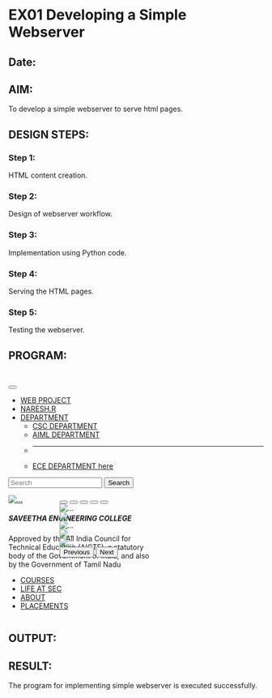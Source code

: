 # EX01 Developing a Simple Webserver
## Date:

## AIM:
To develop a simple webserver to serve html pages.

## DESIGN STEPS:
### Step 1: 
HTML content creation.

### Step 2:
Design of webserver workflow.

### Step 3:
Implementation using Python code.

### Step 4:
Serving the HTML pages.

### Step 5:
Testing the webserver.

## PROGRAM:
<!DOCTYPE html>
<html lang="en">
<head>
    <meta charset="UTF-8">
    <meta name="viewport" content="width=device-width, initial-scale=1.0">
    <title>SLIDERS</title>
    <link href="https://cdn.jsdelivr.net/npm/bootstrap@5.3.3/dist/css/bootstrap.min.css" rel="stylesheet" integrity="sha384-QWTKZyjpPEjISv5WaRU9OFeRpok6YctnYmDr5pNlyT2bRjXh0JMhjY6hW+ALEwIH" crossorigin="anonymous">
    <style>
      .icon{
        color: #db53c0;
        font-size: 25px;
        padding:5px;
      }
      i:hover{
        color: rgba(30, 6, 246, 0.832);
      }
    </style>
    <link rel="stylesheet" href="https://cdn.jsdelivr.net/npm/bootstrap-icons@1.11.3/font/bootstrap-icons.min.css">
</head>
<body>
  <div class="row border border-3" >
    <div class="col-5" >
      <i class="bi bi-whatsapp icon hover"></i>
      <i class="bi bi-facebook icon hover"></i>
      <i class="bi bi-twitter icon hover"></i>
      <i class="bi bi-linkedin icon hover"></i>
      <i class="bi bi-instagram icon hover"></i>
      <i class="bi bi-youtube icon hover"></i>
    </div>
    <div class="col-4" >
      <nav class="navbar navbar-expand-lg bg-body-tertiary">
        <div class="container-fluid">
          <button class="navbar-toggler" type="button" data-bs-toggle="collapse" data-bs-target="#navbarSupportedContent" aria-controls="navbarSupportedContent" aria-expanded="false" aria-label="Toggle navigation">
            <span class="navbar-toggler-icon"></span>
          </button>
          <div class="collapse navbar-collapse" id="navbarSupportedContent" >
            <ul class="navbar-nav me-auto mb-2 mb-lg-0">
              <li class="nav-item ">
                <a class="nav-link active" aria-current="page " href="#">WEB PROJECT</a>
              </li>
              <li class="nav-item">
                <a class="nav-link" href="#">NARESH.R</a>
              </li>
              <li class="nav-item dropdown">
                <a class="nav-link dropdown-toggle" href="#" role="button" data-bs-toggle="dropdown" aria-expanded="false">
                  DEPARTMENT
                </a>
                <ul class="dropdown-menu">
                  <li><a class="dropdown-item" href="#">CSC DEPARTMENT</a></li>
                  <li><a class="dropdown-item" href="#">AIML DEPARTMENT</a></li>
                  <li><hr class="dropdown-divider"></li>
                  <li><a class="dropdown-item" href="#">ECE DEPARTMENT here</a></li>
                </ul>
              </li>
            </ul>
          </div>
        </div>
      </nav>
    </div>
    <div class="col-3" >
      <form class="d-flex" role="search">
        <input class="form-control me-2" type="search" placeholder="Search" aria-label="Search">
        <button class="btn btn-outline-success" type="submit">Search</button>
      </form>
    </div>
  </div>
  <div style="display: flex;">
        <div style="width: 20%;">
            <div class="card" style="width: 18rem;">
                <a href="https://www.saveetha.ac.in"><img src="SEC L.jpg" class="card-img-top" alt="..."></a>
                <div class="card-body">
                  <h5 class="card-title">SAVEETHA ENGINEERING COLLEGE</h5>
                  <p class="card-text">
                    Approved by the All India Council for Technical Education (AICTE), a statutory body of the Government of India, and also by the Government of Tamil Nadu</p>
                </div>
                <ul class="list-group list-group-flush">
                  <li class="list-group-item"><a href="https://saveetha.ac.in/index.php/admissions/courses-offered">COURSES</a></li>
                  <li class="list-group-item"><a href="https://www.saveetha.ac.in/index.php/life-at-sec/student-life">LIFE AT SEC</a></li>
                  <li class="list-group-item"><a href="https://www.saveetha.ac.in/index.php/about/about-sec">ABOUT</a></li>
                  <li class="list-group-item"><a href="https://www.saveetha.ac.in/index.php/placements/overview">PLACEMENTS</a></li>
                </ul>
              </div></div>
        <div style="width: 80%;">
            <div id="carouselExampleIndicators" class="carousel slide" data-bs-ride="carousel">
                <div class="carousel-indicators">
                  <button type="button" data-bs-target="#carouselExampleIndicators" data-bs-slide-to="0" class="active" aria-current="true" aria-label="Slide 1"></button>
                  <button type="button" data-bs-target="#carouselExampleIndicators" data-bs-slide-to="1" aria-label="Slide 2"></button>
                  <button type="button" data-bs-target="#carouselExampleIndicators" data-bs-slide-to="2" aria-label="Slide 3"></button>
                  <button type="button" data-bs-target="#carouselExampleIndicators" data-bs-slide-to="3" aria-label="Slide 4"></button>
                  <button type="button" data-bs-target="#carouselExampleIndicators" data-bs-slide-to="4" aria-label="Slide 5"></button>
                </div>
                <div class="carousel-inner">
                  <div class="carousel-item active">
                    <img src="web 3.jpeg" class="d-block w-100" alt="...">
                  </div>
                  <div class="carousel-item">
                    <img src="SEC 1.jpg" class="d-block w-100" alt="...">
                  </div>
                  <div class="carousel-item">
                    <img src="SEC 2.jpg" class="d-block w-100" alt="...">
                  </div>
                  <div class="carousel-item active">
                    <img src="SEC 3.jpeg" class="d-block w-100" alt="...">
                  </div>
                  <div class="carousel-item active">
                    <img src="SEC 1.jpg" class="d-block w-100" alt="...">
                  </div>
                </div>
                <button class="carousel-control-prev" type="button" data-bs-target="#carouselExampleIndicators" data-bs-slide="prev">
                  <span class="carousel-control-prev-icon" aria-hidden="true"></span>
                  <span class="visually-hidden">Previous</span>
                </button>
                <button class="carousel-control-next" type="button" data-bs-target="#carouselExampleIndicators" data-bs-slide="next">
                  <span class="carousel-control-next-icon" aria-hidden="true"></span>
                  <span class="visually-hidden">Next</span>
                </button>
              </div>
        </div>
    </div>
    <script src="https://cdn.jsdelivr.net/npm/bootstrap@5.3.3/dist/js/bootstrap.bundle.min.js" integrity="sha384-YvpcrYf0tY3lHB60NNkmXc5s9fDVZLESaAA55NDzOxhy9GkcIdslK1eN7N6jIeHz" crossorigin="anonymous"></script>
</body>
</html>

## OUTPUT:


## RESULT:
The program for implementing simple webserver is executed successfully.
